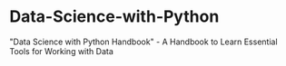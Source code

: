 # Data-Science-with-Python
"Data Science with Python Handbook" - A Handbook to Learn Essential Tools for Working with Data
